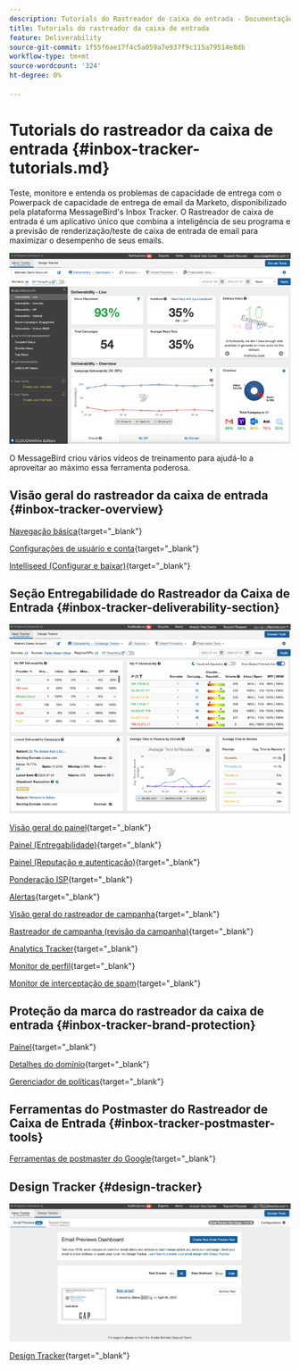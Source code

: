```yaml
---
description: Tutorials do Rastreador de caixa de entrada - Documentação do Marketo - Documentação do produto
title: Tutorials do rastreador da caixa de entrada
feature: Deliverability
source-git-commit: 1f55f6ae17f4c5a059a7e937f9c115a79514e8db
workflow-type: tm+mt
source-wordcount: '324'
ht-degree: 0%

---
```


# Tutorials do rastreador da caixa de entrada {#inbox-tracker-tutorials.md}

Teste, monitore e entenda os problemas de capacidade de entrega com o Powerpack de capacidade de entrega de email da Marketo, disponibilizado pela plataforma MessageBird&#39;s Inbox Tracker. O Rastreador de caixa de entrada é um aplicativo único que combina a inteligência de seu programa e a previsão de renderização/teste de caixa de entrada de email para maximizar o desempenho de seus emails.

![](assets/inbox-tracker-tutorials-1.png)

O MessageBird criou vários vídeos de treinamento para ajudá-lo a aproveitar ao máximo essa ferramenta poderosa.

## Visão geral do rastreador da caixa de entrada {#inbox-tracker-overview}

[Navegação básica](https://veed.io/view/263a0e5e-3b0c-40a4-98a7-945fe28173a1){target="_blank"}

[Configurações de usuário e conta](https://veed.io/view/dae8007a-89b4-4a2a-b666-0e9b12706866){target="_blank"}

[Intelliseed (Configurar e baixar)](https://veed.io/view/8b9e398e-21c9-49dc-a133-e1d8eb8ba03d){target="_blank"}

## Seção Entregabilidade do Rastreador da Caixa de Entrada {#inbox-tracker-deliverability-section}

![](assets/inbox-tracker-tutorials-2.png)

[Visão geral do painel](https://veed.io/view/2d1084f3-b4b4-440b-9977-a3cc3b885bb9){target="_blank"}

[Painel (Entregabilidade)](https://veed.io/view/f5dc2e22-3ed1-4024-b6c5-bf346adcc07d){target="_blank"}

[Painel (Reputação e autenticação)](https://veed.io/view/ec237f9d-7923-4ddc-8a58-15d58774d382){target="_blank"}

[Ponderação ISP](https://veed.io/view/bec80e1d-66f2-462c-8470-60610c8a07f7){target="_blank"}

[Alertas](https://veed.io/view/1d968a33-e565-4cd2-b25f-53cca61b4823){target="_blank"}

[Visão geral do rastreador de campanha](https://veed.io/view/8c92bdc5-4131-498c-a450-a518f2e91b17){target="_blank"}

[Rastreador de campanha (revisão da campanha)](https://veed.io/view/9c8e18a4-5d9e-495c-ad92-83309f40314a){target="_blank"}

[Analytics Tracker](https://veed.io/view/b458f788-07e1-4553-b743-2d469a356ba2){target="_blank"}

[Monitor de perfil](https://veed.io/view/6ca38d3f-df46-4707-a6cb-dde0fbad470b){target="_blank"}

[Monitor de interceptação de spam](https://veed.io/view/ce488da2-1688-4584-9c26-27baa9c8ed19){target="_blank"}

## Proteção da marca do rastreador da caixa de entrada {#inbox-tracker-brand-protection}

[Painel](https://veed.io/view/287b425f-2ec8-470b-b993-a654b92b759d){target="_blank"}

[Detalhes do domínio](https://veed.io/view/cb8a4f53-8008-483b-841a-b0878b8bf17b){target="_blank"}

[Gerenciador de políticas](https://veed.io/view/1036967c-0f77-4fd6-8c40-71553bceef3d){target="_blank"}

## Ferramentas do Postmaster do Rastreador de Caixa de Entrada {#inbox-tracker-postmaster-tools}

[Ferramentas de postmaster do Google](https://veed.io/view/7c89c0d8-ead2-46ad-9709-7509d043442a){target="_blank"}

## Design Tracker {#design-tracker}

![](assets/inbox-tracker-tutorials-3.png)

[Design Tracker](https://veed.io/view/3efe7959-d835-4a00-948c-93e4a0394871){target="_blank"}
